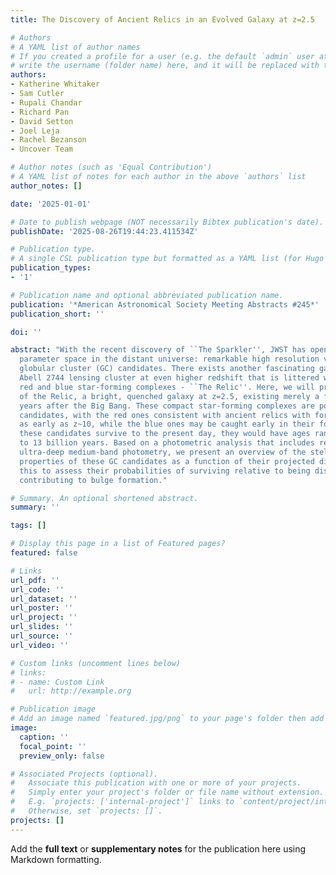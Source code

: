 ```yaml
---
title: The Discovery of Ancient Relics in an Evolved Galaxy at z=2.5

# Authors
# A YAML list of author names
# If you created a profile for a user (e.g. the default `admin` user at `content/authors/admin/`), 
# write the username (folder name) here, and it will be replaced with their full name and linked to their profile.
authors:
- Katherine Whitaker
- Sam Cutler
- Rupali Chandar
- Richard Pan
- David Setton
- Joel Leja
- Rachel Bezanson
- Uncover Team

# Author notes (such as 'Equal Contribution')
# A YAML list of notes for each author in the above `authors` list
author_notes: []

date: '2025-01-01'

# Date to publish webpage (NOT necessarily Bibtex publication's date).
publishDate: '2025-08-26T19:44:23.411534Z'

# Publication type.
# A single CSL publication type but formatted as a YAML list (for Hugo requirements).
publication_types:
- '1'

# Publication name and optional abbreviated publication name.
publication: '*American Astronomical Society Meeting Abstracts #245*'
publication_short: ''

doi: ''

abstract: "With the recent discovery of ``The Sparkler'', JWST has opened up uncharted
  parameter space in the distant universe: remarkable high resolution views of ancient
  globular cluster (GC) candidates. There exists another fascinating galaxy in the
  Abell 2744 lensing cluster at even higher redshift that is littered with compact
  red and blue star-forming complexes - ``The Relic''. Here, we will present the discovery
  of the Relic, a bright, quenched galaxy at z=2.5, existing merely a few billion
  years after the Big Bang. These compact star-forming complexes are potential GC
  candidates, with the red ones consistent with ancient relics with formation times
  as early as z~10, while the blue ones may be caught early in their formation. If
  these candidates survive to the present day, they would have ages ranging from 11
  to 13 billion years. Based on a photometric analysis that includes recently acquired
  ultra-deep medium-band photometry, we present an overview of the stellar population
  properties of these GC candidates as a function of their projected distance, using
  this to assess their probabilities of surviving relative to being disrupted and
  contributing to bulge formation."

# Summary. An optional shortened abstract.
summary: ''

tags: []

# Display this page in a list of Featured pages?
featured: false

# Links
url_pdf: ''
url_code: ''
url_dataset: ''
url_poster: ''
url_project: ''
url_slides: ''
url_source: ''
url_video: ''

# Custom links (uncomment lines below)
# links:
# - name: Custom Link
#   url: http://example.org

# Publication image
# Add an image named `featured.jpg/png` to your page's folder then add a caption below.
image:
  caption: ''
  focal_point: ''
  preview_only: false

# Associated Projects (optional).
#   Associate this publication with one or more of your projects.
#   Simply enter your project's folder or file name without extension.
#   E.g. `projects: ['internal-project']` links to `content/project/internal-project/index.md`.
#   Otherwise, set `projects: []`.
projects: []
---
```


Add the **full text** or **supplementary notes** for the publication here using Markdown formatting.
